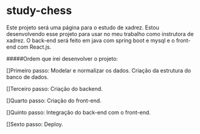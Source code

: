 # study-chess
Este projeto será uma página para o estudo de xadrez. Estou desenvolvendo esse projeto para usar no meu trabalho como instrutora de xadrez. O back-end será feito em java com spring boot e mysql e o front-end com React.js.

#####Ordem que irei desenvolver o projeto:

[]Primeiro passo:
Modelar e normalizar os dados. Criação da estrutura do banco de dados.

[]Terceiro passo:
Criação do backend.

[]Quarto passo:
Criação do front-end.

[]Quinto passo:
Integração do back-end com o front-end.

[]Sexto passo:
Deploy.
